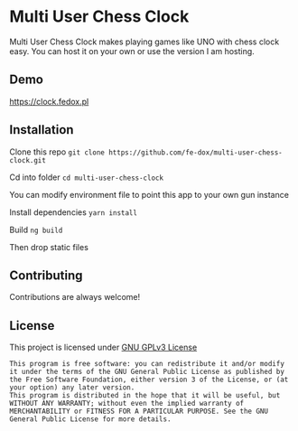 
# Multi User Chess Clock
Multi User Chess Clock makes playing games like UNO with chess clock easy.
You can host it on your own or use the version I am hosting.




## Demo

https://clock.fedox.pl


## Installation

Clone this repo
`git clone https://github.com/fe-dox/multi-user-chess-clock.git`

Cd into folder
`cd multi-user-chess-clock`

You can modify environment file to point this app to your own gun instance

Install dependencies
`yarn install`

Build
`ng build`

Then drop static files

## Contributing

Contributions are always welcome!

## License

This project is licensed under [GNU GPLv3 License](https://www.gnu.org/licenses/gpl-3.0.html)

```
This program is free software: you can redistribute it and/or modify it under the terms of the GNU General Public License as published by the Free Software Foundation, either version 3 of the License, or (at your option) any later version.
This program is distributed in the hope that it will be useful, but WITHOUT ANY WARRANTY; without even the implied warranty of MERCHANTABILITY or FITNESS FOR A PARTICULAR PURPOSE. See the GNU General Public License for more details.
```
